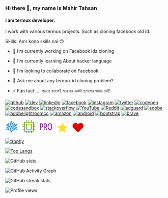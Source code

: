 ### Hi there 👋, my name is Mahir Tahsan 

#### I am termux developer.

I work with various termux projects.  Such as cloning facebook old id.

Skills: Amr kono skills nai 🙃

- 🔭 I’m currently working on Facebook idz cloning  

- 🌱 I’m currently learning About hacker language 

- 👯 I’m looking to collaborate on Facebook  

- 💬 Ask me about any termux id cloning problem?  

- ⚡ Fun fact: ....পড়তে বসলেই মনে হয় একটা ছাগলের খামার দেই! 

[<img src='https://cdn.jsdelivr.net/npm/simple-icons@3.0.1/icons/github.svg' alt='github' height='40'>](https://github.com/Mahironfire)  [<img src='https://cdn.jsdelivr.net/npm/simple-icons@3.0.1/icons/dev-dot-to.svg' alt='dev' height='40'>](https://dev.to/Mahir)  [<img src='https://cdn.jsdelivr.net/npm/simple-icons@3.0.1/icons/linkedin.svg' alt='linkedin' height='40'>](https://www.linkedin.com/in/Mahir/)  [<img src='https://cdn.jsdelivr.net/npm/simple-icons@3.0.1/icons/facebook.svg' alt='facebook' height='40'>](https://www.facebook.com/mahirtahsan02)  [<img src='https://cdn.jsdelivr.net/npm/simple-icons@3.0.1/icons/instagram.svg' alt='instagram' height='40'>](https://www.instagram.com/mahirtahsan/)  [<img src='https://cdn.jsdelivr.net/npm/simple-icons@3.0.1/icons/twitter.svg' alt='twitter' height='40'>](https://twitter.com/Mahir)  [<img src='https://cdn.jsdelivr.net/npm/simple-icons@3.0.1/icons/codepen.svg' alt='codepen' height='40'>](https://codepen.io/Mahir)  [<img src='https://cdn.jsdelivr.net/npm/simple-icons@3.0.1/icons/codesandbox.svg' alt='codesandbox' height='40'>](https://codesandbox.io/u/Mahir)  [<img src='https://cdn.jsdelivr.net/npm/simple-icons@3.0.1/icons/stackoverflow.svg' alt='stackoverflow' height='40'>](https://stackoverflow.com/users/Mahir)  [<img src='https://cdn.jsdelivr.net/npm/simple-icons@3.0.1/icons/youtube.svg' alt='YouTube' height='40'>](https://www.youtube.com/channel/Mahir)  [<img src='https://cdn.jsdelivr.net/npm/simple-icons@3.0.1/icons/reddit.svg' alt='Reddit' height='40'>](https://www.reddit.com/user/Mahirvai )  [<img src='https://cdn.jsdelivr.net/npm/simple-icons@3.0.1/icons/adguard.svg' alt='adguard' height='40'>](Mahir)  [<img src='https://cdn.jsdelivr.net/npm/simple-icons@3.0.1/icons/adobe.svg' alt='adobe' height='40'>](Mahir)  [<img src='https://cdn.jsdelivr.net/npm/simple-icons@3.0.1/icons/adobelightroomcc.svg' alt='adobelightroomcc' height='40'>](Mahir)  [<img src='https://cdn.jsdelivr.net/npm/simple-icons@3.0.1/icons/amazon.svg' alt='amazon' height='40'>](Mahir)  [<img src='https://cdn.jsdelivr.net/npm/simple-icons@3.0.1/icons/android.svg' alt='android' height='40'>](Mahie)  [<img src='https://cdn.jsdelivr.net/npm/simple-icons@3.0.1/icons/bootstrap.svg' alt='bootstrap' height='40'>](Mahir)  [<img src='https://cdn.jsdelivr.net/npm/simple-icons@3.0.1/icons/brave.svg' alt='brave' height='40'>](Mahir)  

<a href='https://archiveprogram.github.com/'><img src='https://raw.githubusercontent.com/acervenky/animated-github-badges/master/assets/acbadge.gif' width='40' height='40'></a> <a href='https://docs.github.com/en/developers'><img src='https://raw.githubusercontent.com/acervenky/animated-github-badges/master/assets/devbadge.gif' width='40' height='40'></a> <a href='https://github.com/pricing'><img src='https://raw.githubusercontent.com/acervenky/animated-github-badges/master/assets/pro.gif' width='40' height='40'></a> <a href='https://stars.github.com/'><img src='https://raw.githubusercontent.com/acervenky/animated-github-badges/master/assets/starbadge.gif' width='35' height='35'></a> <a href='https://docs.github.com/en/github/supporting-the-open-source-community-with-github-sponsors'><img src='https://raw.githubusercontent.com/acervenky/animated-github-badges/master/assets/sponsorbadge.gif' width='35' height='35'></a> 

[![trophy](https://github-profile-trophy.vercel.app/?username=Mahironfire)](https://github.com/ryo-ma/github-profile-trophy)

[![Top Langs](https://github-readme-stats.vercel.app/api/top-langs/?username=Mahironfire)](https://github.com/anuraghazra/github-readme-stats)

![GitHub stats](https://github-readme-stats.vercel.app/api?username=Mahironfire&show_icons=true&count_private=true)  

![GitHub Activity Graph](https://activity-graph.herokuapp.com/graph?username=Mahironfire)  

![GitHub streak stats](https://github-readme-streak-stats.herokuapp.com/?user=Mahironfire)  

![Profile views](https://gpvc.arturio.dev/Mahironfire)  









